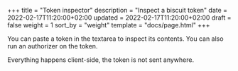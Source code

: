+++
title = "Token inspector"
description = "Inspect a biscuit token"
date = 2022-02-17T11:20:00+02:00
updated = 2022-02-17T11:20:00+02:00
draft = false
weight = 1
sort_by = "weight"
template = "docs/page.html"
+++

You can paste a token in the textarea to inspect its contents.
You can also run an authorizer on the token.

Everything happens client-side, the token is not sent anywhere.

<bc-token-printer showAuthorizer="true"></bc-token-printer>
